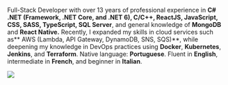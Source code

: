 Full-Stack Developer with over 13 years of professional experience in **C# .NET (Framework, .NET Core, and
.NET 6), C/C++, ReactJS, JavaScript, CSS, SASS, TypeScript, SQL Server**, and general knowledge of **MongoDB**
and **React Native.**
Recently, I expanded my skills in cloud services such as** AWS (Lambda, API Gateway, DynamoDB, SNS, SQS)**,
while deepening my knowledge in DevOps practices using **Docker**, **Kubernetes**, **Jenkins**, and **Terraform**.
Native language: **Portuguese**. Fluent in **English**, intermediate in **French**, and beginner in **Italian**.

![](https://komarev.com/ghpvc/?username=kaiqueqg&color=give_your_color)

<!--
**kaiqueqg/kaiqueqg** is a ✨ _special_ ✨ repository because its `README.md` (this file) appears on your GitHub profile.

Here are some ideas to get you started:

- 🔭 I’m currently working on ...
- 🌱 I’m currently learning ...
- 👯 I’m looking to collaborate on ...
- 🤔 I’m looking for help with ...
- 💬 Ask me about ...
- 📫 How to reach me: ...
- 😄 Pronouns: ...
- ⚡ Fun fact: ...
-->
